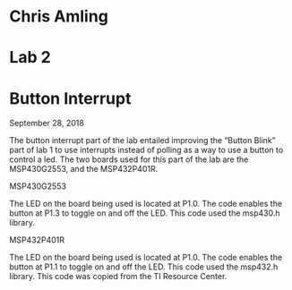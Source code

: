 # Chris Amling
# Lab 2
# Button Interrupt
September 28, 2018


The button interrupt part of the lab entailed improving the “Button Blink” part of lab 1 to use interrupts instead of polling as a way to use a button to control a led.  The two boards used for this part of the lab are the MSP430G2553, and the MSP432P401R.


MSP430G2553

The LED on the board being used is located at P1.0. The code enables the button at P1.3 to toggle on and off the LED. This code used the msp430.h library.


MSP432P401R

The LED on the board being used is located at P1.0. The code enables the button at P1.1 to toggle on and off the LED. This code used the msp432.h library. This code was copied from the TI Resource Center.

